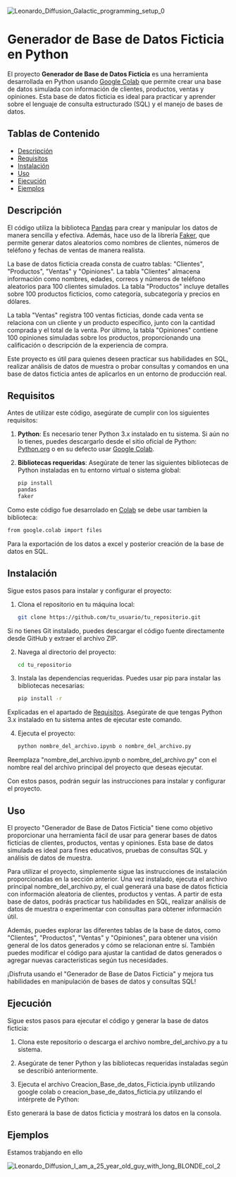 ![Leonardo_Diffusion_Galactic_programming_setup_0](https://github.com/leo1929/PythonProyects/assets/65140715/529ed8e1-9dc1-4040-8bf5-bc20e564004b)

# Generador de Base de Datos Ficticia en Python

El proyecto **Generador de Base de Datos Ficticia** es una herramienta desarrollada en Python usando [Google Colab](https://colab.research.google.com/?hl=es) que permite crear una base de datos simulada con información de clientes, productos, ventas y opiniones. Esta base de datos ficticia es ideal para practicar y aprender sobre el lenguaje de consulta estructurado (SQL) y el manejo de bases de datos.

## Tablas de Contenido

- [Descripción](#descripción)
- [Requisitos](#requisitos)
- [Instalación](#instalación)
- [Uso](#uso)
- [Ejecución](#ejecución)
- [Ejemplos](#ejemplos)

## Descripción

El código utiliza la biblioteca [Pandas](https://pandas.pydata.org/) para crear y manipular los datos de manera sencilla y efectiva. Además, hace uso de la librería [Faker](https://faker.readthedocs.io/en/master/), que permite generar datos aleatorios como nombres de clientes, números de teléfono y fechas de ventas de manera realista.

La base de datos ficticia creada consta de cuatro tablas: "Clientes", "Productos", "Ventas" y "Opiniones". La tabla "Clientes" almacena información como nombres, edades, correos y números de teléfono aleatorios para 100 clientes simulados. La tabla "Productos" incluye detalles sobre 100 productos ficticios, como categoría, subcategoría y precios en dólares.

La tabla "Ventas" registra 100 ventas ficticias, donde cada venta se relaciona con un cliente y un producto específico, junto con la cantidad comprada y el total de la venta. Por último, la tabla "Opiniones" contiene 100 opiniones simuladas sobre los productos, proporcionando una calificación o descripción de la experiencia de compra.

Este proyecto es útil para quienes deseen practicar sus habilidades en SQL, realizar análisis de datos de muestra o probar consultas y comandos en una base de datos ficticia antes de aplicarlos en un entorno de producción real.

## Requisitos

Antes de utilizar este código, asegúrate de cumplir con los siguientes requisitos:

1. **Python**: Es necesario tener Python 3.x instalado en tu sistema. Si aún no lo tienes, puedes descargarlo desde el sitio oficial de Python: [Python.org](https://www.python.org/downloads/) o en su defecto usar [Google Colab](https://colab.research.google.com/?hl=es).
2. **Bibliotecas requeridas**: Asegúrate de tener las siguientes bibliotecas de Python instaladas en tu entorno virtual o sistema global:

   ```bash
   pip install
   pandas
   faker
   ```
Como este código fue desarrolado en [Colab](https://colab.research.google.com/?hl=es) se debe usar tambien la biblioteca:

   ```bash
   from google.colab import files
   ```
Para la exportación de los datos a excel y posterior creación de la base de datos en SQL.
   
## Instalación

Sigue estos pasos para instalar y configurar el proyecto:

1. Clona el repositorio en tu máquina local:

   ```bash
   git clone https://github.com/tu_usuario/tu_repositorio.git
   ```
Si no tienes Git instalado, puedes descargar el código fuente directamente desde GitHub y extraer el archivo ZIP.

2. Navega al directorio del proyecto:

   ```bash
   cd tu_repositorio
   ```

3. Instala las dependencias requeridas. Puedes usar pip para instalar las bibliotecas necesarias:

   ```bash
   pip install -r 
   ```
Explicadas en el apartado de [Requisitos](#requisitos).
Asegúrate de que tengas Python 3.x instalado en tu sistema antes de ejecutar este comando.

4. Ejecuta el proyecto:

   ```bash
   python nombre_del_archivo.ipynb o nombre_del_archivo.py
   ```
   
Reemplaza "nombre_del_archivo.ipynb o nombre_del_archivo.py" con el nombre real del archivo principal del proyecto que deseas ejecutar.

Con estos pasos, podrán seguir las instrucciones para instalar y configurar el proyecto.

## Uso

El proyecto "Generador de Base de Datos Ficticia" tiene como objetivo proporcionar una herramienta fácil de usar para generar bases de datos ficticias de clientes, productos, ventas y opiniones. Esta base de datos simulada es ideal para fines educativos, pruebas de consultas SQL y análisis de datos de muestra.

Para utilizar el proyecto, simplemente sigue las instrucciones de instalación proporcionadas en la sección anterior. Una vez instalado, ejecuta el archivo principal nombre_del_archivo.py, el cual generará una base de datos ficticia con información aleatoria de clientes, productos y ventas. A partir de esta base de datos, podrás practicar tus habilidades en SQL, realizar análisis de datos de muestra o experimentar con consultas para obtener información útil.

Además, puedes explorar las diferentes tablas de la base de datos, como "Clientes", "Productos", "Ventas" y "Opiniones", para obtener una visión general de los datos generados y cómo se relacionan entre sí. También puedes modificar el código para ajustar la cantidad de datos generados o agregar nuevas características según tus necesidades.

¡Disfruta usando el "Generador de Base de Datos Ficticia" y mejora tus habilidades en manipulación de bases de datos y consultas SQL!

## Ejecución
Sigue estos pasos para ejecutar el código y generar la base de datos ficticia:

1. Clona este repositorio o descarga el archivo nombre_del_archivo.py a tu sistema.

2. Asegúrate de tener Python y las bibliotecas requeridas instaladas según se describió anteriormente.

3. Ejecuta el archivo Creacion_Base_de_datos_Ficticia.ipynb utilizando google colab o  creacion_base_de_datos_ficticia.py utilizando el intérprete de Python:

Esto generará la base de datos ficticia y mostrará los datos en la consola.

## Ejemplos

Estamos trabjando en ello


![Leonardo_Diffusion_I_am_a_25_year_old_guy_with_long_BLONDE_col_2](https://github.com/leo1929/PythonProyects/assets/65140715/8dc74009-81de-4b7e-a52b-cee63f5b255f)




